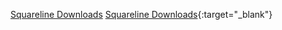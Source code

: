 <a href="https://squareline.io/downloads">Squareline Downloads</a>
[Squareline Downloads](https://squareline.io/downloads){:target="_blank"}